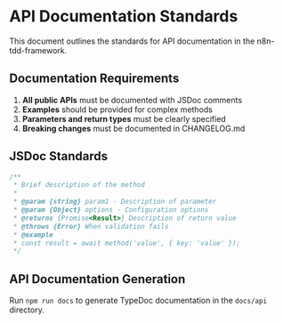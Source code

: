 # API Documentation Standards

This document outlines the standards for API documentation in the n8n-tdd-framework.

## Documentation Requirements

1. **All public APIs** must be documented with JSDoc comments
2. **Examples** should be provided for complex methods
3. **Parameters and return types** must be clearly specified
4. **Breaking changes** must be documented in CHANGELOG.md

## JSDoc Standards

```typescript
/**
 * Brief description of the method
 * 
 * @param {string} param1 - Description of parameter
 * @param {Object} options - Configuration options
 * @returns {Promise<Result>} Description of return value
 * @throws {Error} When validation fails
 * @example
 * const result = await method('value', { key: 'value' });
 */
```

## API Documentation Generation

Run `npm run docs` to generate TypeDoc documentation in the `docs/api` directory.